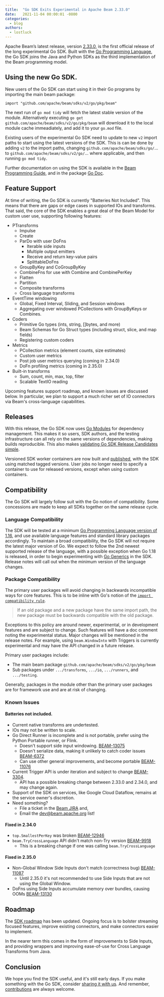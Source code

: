 ```yaml
---
title:  "Go SDK Exits Experimental in Apache Beam 2.33.0"
date:   2021-11-04 00:00:01 -0800
categories:
  - blog
authors:
  - lostluck
---
```

<!--
Licensed under the Apache License, Version 2.0 (the "License");
you may not use this file except in compliance with the License.
You may obtain a copy of the License at

http://www.apache.org/licenses/LICENSE-2.0

Unless required by applicable law or agreed to in writing, software
distributed under the License is distributed on an "AS IS" BASIS,
WITHOUT WARRANTIES OR CONDITIONS OF ANY KIND, either express or implied.
See the License for the specific language governing permissions and
limitations under the License.
-->

Apache Beam’s latest release, version [2.33.0](/get-started/downloads/), is the first official release of the long experimental Go SDK.
Built with the [Go Programming Language](https://golang.org/), the Go SDK joins the Java and Python SDKs as the third implementation of the Beam programming model.

<!--more-->

## Using the new Go SDK.

New users of the Go SDK can start using it in their Go programs by importing the main beam package:

```
import "github.com/apache/beam/sdks/v2/go/pkg/beam"
```

The next run of `go mod tidy` will fetch the latest stable version of the module.
Alternatively executing `go get github.com/apache/beam/sdks/v2/go/pkg/beam` will download it to the local module cache immeadiately, and add it to your `go.mod` file.

Existing users of the experimental Go SDK need to update to new `v2` import paths to start using the latest versions of the SDK.
This is can be done by adding `v2` to the import paths, changing `github.com/apache/beam/sdks/go/`... to `github.com/apache/beam/sdks/v2/go/`... where applicable, and then running `go mod tidy`.

Further documentation on using the SDK is available in the [Beam Programming Guide](/documentation/programming-guide/), and in the package [Go Doc](https://pkg.go.dev/github.com/apache/beam/sdks/v2/go/pkg/beam).

## Feature Support

At time of writing, the Go SDK is currently "Batteries Not Included".
This means that there are gaps or edge cases in supported IOs and transforms.
That said, the core of the SDK enables a great deal of the Beam Model for
custom user use, supporting following features:

* PTransforms
  * Impulse
  * Create
  * ParDo with user DoFns
    * Iterable side inputs
    * Multiple output emitters
    * Receive and return key-value pairs
    * SplittableDoFns
  * GroupByKey and CoGroupByKey
  * CombineFns for use with Combine and CombinePerKey
  * Flatten
  * Partition
  * Composite transforms
  * Cross language transforms
* EventTime windowing
  * Global, Fixed Interval, Sliding, and Session windows
  * Aggregating over windowed PCollections with GroupByKeys or Combines.
* Coders
  * Primitive Go types (ints, string, []bytes, and more)
  * Beam Schemas for Go Struct types (including struct, slice, and map fields)
  * Registering custom coders
* Metrics
  * PCollection metrics (element counts, size estimates)
  * Custom user metrics
  * Post job user metrics querying (coming in 2.34.0)
  * DoFn profiling metrics (coming in 2.35.0)
* Built-in transforms
  * Sum, count, min, max, top, filter
  * Scalable TextIO reading

Upcoming features support roadmap, and known issues are discussed below.
In particular, we plan to support a much richer set of IO connectors via Beam's cross-language capabilities.

## Releases

With this release, the Go SDK now uses [Go Modules](https://golang.org/ref/mod) for dependency management.
This makes it so users, SDK authors, and the testing infrastructure can all rely on the same versions of dependencies, making builds reproducible.
This also makes [validating Go SDK Release Candidates simple](/blog/validate-beam-release/#configuring-a-go-build-to-validate-a-beam-release-candidate).

Versioned SDK worker containers are now built and [published](https://hub.docker.com/r/apache/beam_go_sdk/tags?page=1&ordering=last_updated), with the SDK using matched tagged versions.
User jobs no longer need to specify a container to use for released versions, except when using custom containers.

## Compatibility

The Go SDK will largely follow suit with the Go notion of compatibility.
Some concessions are made to keep all SDKs together on the same release cycle.

### Language Compatibility

The SDK will be tested at a minimum [Go Programming Language version of 1.16](https://golang.org/doc/devel/release), and use available language features and standard library packages accordingly.
To maintain a broad compatibility, the Go SDK will not require the latest major version of Go.
We expect to follow the 2nd newest supported release of the language, with a possible exception when Go 1.18 is released, in order to begin experimenting with [Go Generics](https://go.dev/blog/generics-proposal) in the SDK.
Release notes will call out when the minimum version of the language changes.

### Package Compatibility

The primary user packages will avoid changing in backwards incompatible ways for core features.
This is to be inline with Go's notion of the [`import compatibility rule`](https://research.swtch.com/vgo-import).

> If an old package and a new package have the same import path,
> the new package must be backwards compatible with the old package.

Exceptions to this policy are around newer, experimental, or in development features and are subject to change.
Such features will have a doc comment noting the experimental status.
Major changes will be mentioned in the release notes.
For example, using `beam.WindowInto` with Triggers is currently experimental and may have the API changed in a future release.

Primary user packages include:
* The main beam package `github.com/apache/beam/sdks/v2/go/pkg/beam`
* Sub packages under `.../transforms`, `.../io`, `.../runners`, and `.../testing`.

Generally, packages in the module other than the primary user packages are for framework use and are at risk of changing.

### Known Issues

#### Batteries not included.
* Current native transforms are undertested.
* IOs may not be written to scale.
* Go Direct Runner is incomplete and is not portable, prefer using the Python Portable runner, or Flink.
  * Doesn't support side input windowing. [BEAM-13075](https://issues.apache.org/jira/browse/BEAM-13075)
  * Doesn't serialize data, making it unlikely to catch coder issues [BEAM-6372](https://issues.apache.org/jira/browse/BEAM-6372)
  * Can use other general improvements, and become portable [BEAM-11076](https://issues.apache.org/jira/browse/BEAM-11076)
* Current Trigger API is under iteration and subject to change [BEAM-3304](https://issues.apache.org/jira/browse/BEAM-3304).
  * API has a possible breaking change between 2.33.0 and 2.34.0, and may change again.
* Support of the SDK on services, like Google Cloud Dataflow, remains at the service owner's discretion.
* Need something?
  * File a ticket in the [Beam JIRA](https://issues.apache.org/jira/issues/?jql=project%20%3D%20BEAM%20AND%20component%20%3D%20sdk-go) and,
  * Email the [dev@beam.apache.org](mailto:dev@beam.apache.org?subject=%5BGo%20SDK%20Feature%5D) list!

#### Fixed in 2.34.0
  * `top.SmallestPerKey` was broken [BEAM-12946](https://issues.apache.org/jira/browse/BEAM-12946)
  * `beam.TryCrossLanguage` API didn't match non-Try version [BEAM-9918](https://issues.apache.org/jira/browse/BEAM-9918)
    * This is a breaking change if one was calling `beam.TryCrossLanguage`

#### Fixed in 2.35.0
  * Non-Global Window Side Inputs don't match (correctness bug) [BEAM-11087](https://issues.apache.org/jira/browse/BEAM-11087)
    * Until 2.35.0 it's not recommended to use Side Inputs that are not using the Global Window.
  * DoFns using Side Inputs accumulate memory over bundles, causing OOMs [BEAM-13130](https://issues.apache.org/jira/browse/BEAM-13130)

## Roadmap

The [SDK roadmap](/roadmap/go-sdk/) has been updated.
Ongoing focus is to bolster streaming focused features, improve existing connectors, and make connectors easier to implement.

In the nearer term this comes in the form of improvements to Side Inputs, and providing wrappers and improving ease-of-use for Cross Language Transforms from Java.

## Conclusion

We hope you find the SDK useful, and it's still early days.
If you make something with the Go SDK, consider [sharing it with us](/community/contact-us/).
And remember, [contributions](/contribute/) are always welcome.
